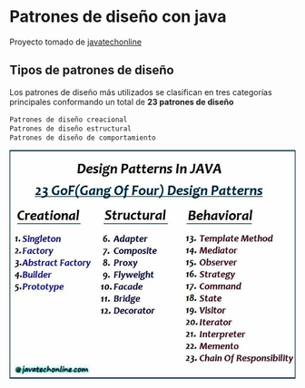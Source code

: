 # Patrones de diseño con java
Proyecto tomado de [javatechonline](https://javatechonline.com/java-design-patterns-java)

## Tipos de patrones de diseño
Los patrones de diseño más utilizados se clasifican en tres categorías principales
conformando un total de **23 patrones de diseño**

```
Patrones de diseño creacional
Patrones de diseño estructural
Patrones de diseño de comportamiento
```

![](JavaDesingPatterns.jpg)
